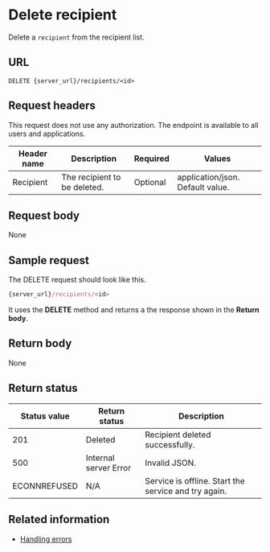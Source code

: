 # Delete recipient

Delete a `recipient` from the recipient list.

## URL

```shell
DELETE {server_url}/recipients/<id>
```

## Request headers

This request does not use any authorization. The endpoint is available to all users and applications.

| Header name | Description | Required | Values |
| -------------- | ------ | ------------ |------------ |
| Recipient | The recipient to be deleted. | Optional | application/json. Default value. |

## Request body

None

## Sample request

The DELETE request should look like this.

```js
{server_url}/recipients/<id>
```

It uses the **DELETE** method and returns a the response shown in the **Return body**.

## Return body

None

## Return status

| Status value | Return status | Description |
| ------------- | ----------- | ----------- |
| 201 | Deleted | Recipient deleted successfully. |
| 500 | Internal server Error | Invalid JSON. |
| ECONNREFUSED | N/A | Service is offline. Start the service and try again. |

## Related information

* [Handling errors](handling_errors.md)
